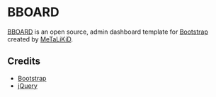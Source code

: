 # BBOARD

[BBOARD](https://github.com/MeTaLiKiD/bboard) is an open source, admin dashboard template for [Bootstrap](https://getbootstrap.com) created by [MeTaLiKiD](https://www.metalikid.ovh).

## Credits

* [Bootstrap](https://getbootstrap.com)
* [jQuery](https://jquery.com)
